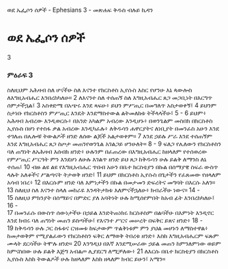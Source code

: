 ﻿
ወደ ኤፌሶን ሰዎች - Ephesians 3 - መጽሐፍ ቅዱስ ብሉይ ኪዳን
# ወደ ኤፌሶን ሰዎች
3
### ምዕራፍ 3
 ስለዚህም አሕዛብ ስለ ሆናችሁ ስለ እናንተ የክርስቶስ ኢየሱስ እስር የሆንሁ እኔ ጳውሎስ ለእግዚአብሔር እንበረከካለሁ።
2  ለእናንተ ስለ ተሰጠኝ ስለ እግዚአብሔር ጸጋ መጋቢነት በእርግጥ ሰምታችኋል፤
3  አስቀድሜ በአጭሩ እንደ ጻፍሁ፥ ይህን ምሥጢር በመግለጥ አስታወቀኝ፤
4  ይህንም ስታነቡ የክርስቶስን ምሥጢር እንዴት እንደማስተውል ልትመለከቱ ትችላላችሁ፤
5 -
6  ይህም፥ አሕዛብ አብረው እንዲወርሱ፥ በአንድ አካልም አብረው እንዲሆኑ፥ በወንጌልም መስበክ በክርስቶስ ኢየሱስ በሆነ የተስፋ ቃል አብረው እንዲካፈሉ፥ ለቅዱሳን ሐዋርያትና ለነቢያት በመንፈስ አሁን እንደ ተገለጠ በሌሎቹ ትውልዶች ዘንድ ለሰው ልጆች አልታወቀም።
7  እንደ ኃይሉ ሥራ እንደ ተሰጠኝም እንደ እግዚአብሔር ጸጋ ስጦታ መጠንየወንጌል አገልጋይ ሆንሁለት።
8 -
9  ፍለጋ የሌለውን የክርስቶስን ባለ ጠግነት ለአሕዛብ እሰብክ ዘንድ፥ ሁሉንም በፈጠረው በእግዚአብሔር ከዘላለም የተሰወረው የምሥጢር ሥርዓት ምን እንደሆነ ለሁሉ እገልጥ ዘንድ ይህ ጸጋ ከቅዱሳን ሁሉ ይልቅ ለማንስ ለኔ ተሰጠ፤
10  ብዙ ልዩ ልዩ የእግዚአብሔር ጥበብ አሁን በቤተ ክርስቲያን በኩል በሰማያዊ ስፍራ ውስጥ ላሉት አለቆችና ሥልጣናት ትታወቅ ዘንድ፤
11  ይህም በክርስቶስ ኢየሱስ በጌታችን የፈጸመው የዘላለም አሳብ ነበረ፥
12  በእርሱም ዘንድ ባለ እምነታችን በኩል በመታመን ድፍረትና መግባት በእርሱ አለን።
13  ስለዚህ ስለ እናንተ ስላለ መከራዬ እንዳትታክቱ እለምናችኋለሁ፥ ክብራችሁ ነውና።
14 -  
15  ስለዚህ ምክንያት በሰማይና በምድር ያለ አባትነት ሁሉ ከሚሰየምበት ከአብ ፊት እንበረከካለሁ፤
16 -  
17  በመንፈሱ በውስጥ ሰውነታችሁ በኃይል እንድትጠነክሩ ክርስቶስም በልባችሁ በእምነት እንዲኖር እንደ ክብሩ ባለ ጠግነት መጠን ይስጣችሁ፤ የእናንተ ሥርና መሠረት በፍቅር ይጸና ዘንድ፥
18 -  
19  ከቅዱሳን ሁሉ ጋር ስፋቱና ርዝመቱ ከፍታውም ጥልቅነቱም ምን ያህል መሆኑን ለማስተዋል፥ ከመታወቅም የሚያልፈውን የክርስቶስን ፍቅር ለማወቅ ትበረቱ ዘንድ፥ እስከ እግዚአብሔርም ፍጹም ሙላት ደርሳችሁ ትሞሉ ዘንድ።
20  እንግዲህ በእኛ እንደሚሠራው ኃይል መጠን ከምንለምነው ወይም ከምናስበው ሁሉ ይልቅ እጅግ አብልጦ ሊያደርግ ለሚቻለው፥
21  ለእርሱ በቤተ ክርስቲያን በክርስቶስ ኢየሱስ እስከ ትውልዶች ሁሉ ከዘላለም እስከ ዘላለም ክብር ይሁን፤ አሜን። 
